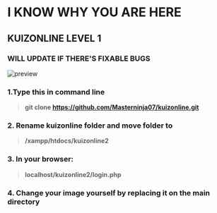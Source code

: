 # I KNOW WHY YOU ARE HERE
## KUIZONLINE LEVEL 1

### WILL UPDATE IF THERE'S FIXABLE BUGS 

![preview](https://i.imgur.com/zldfUSy.png)













### 1.Type this in command line
>**git clone https://github.com/Masterninja07/kuizonline.git**

### 2. Rename kuizonline folder and move folder to 
>**/xampp/htdocs/kuizonline2**

### 3. In your browser:
>**localhost/kuizonline2/login.php**

### 4. **Change your image yourself by replacing it on the main directory**




